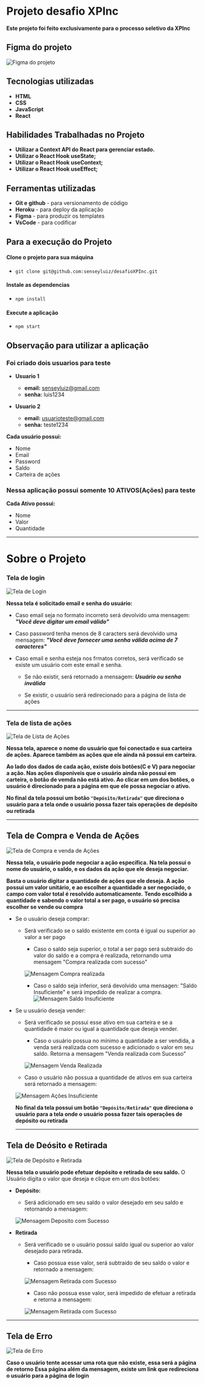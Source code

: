 # Projeto desafio XPInc

**Este projeto foi feito exclusivamente para o processo seletivo da XPInc**

## Figma do projeto

![Figma do projeto](./src/img/readme/DESAFIO%20XPInc.jpg)

## Tecnologias utilizadas 

* **HTML**
* **CSS**
* **JavaScript**
* **React**

## Habilidades Trabalhadas no Projeto

* **Utilizar a Context API do React para gerenciar estado.**
* **Utilizar o React Hook useState;**
* **Utilizar o React Hook useContext;**
* **Utilizar o React Hook useEffect;**

## Ferramentas utilizadas

* **Git e github** - para versionamento de código
* **Heroku** - para deploy da aplicação
* **Figma** - para produzir os templates
* **VsCode** - para codificar 

## Para a execução do Projeto

#### Clone o projeto para sua máquina
  * ```git clone git@github.com:senseyluiz/desafioXPInc.git```


#### Instale as dependencias 
  * ```npm install```

#### Execute a aplicação
  * ```npm start```

## Observação  para utilizar a aplicação

### Foi criado dois usuarios para teste

*  **Usuario 1**

    * **email:** senseyluiz@gmail.com
    * **senha:** luis1234

*  **Usuario 2**

    * **email:** usuarioteste@gmail.com
    * **senha:** teste1234

**Cada usuário possui:**
  * Nome
  * Email
  * Password
  * Saldo
  * Carteira de ações

### Nessa aplicação possui somente 10 ATIVOS(Ações) para teste

**Cada Ativo possui:**
  * Nome
  * Valor
  * Quantidade

  ****

# Sobre o Projeto

### Tela de login

![Tela de Login](./src/img/readme/home.png)

**Nessa tela é solicitado email e senha do usuário:**

* Caso email seja no formato incorreto será devolvido uma mensagem: ***"Você deve digitar um email válido"***

* Caso password tenha menos de 8 caracters será devolvido uma mensagem: ***"Você deve fornecer uma senha válida acima de 7 caracteres"***


* Caso email e senha esteja nos frmatos corretos, será verificado se existe um usuário com este email e senha. 
    * Se não existir, será retornado a mensagem: ***Usuário ou senha inválida***

    * Se existir, o usuário será redirecionado para a página de lista de ações


****

### Tela de lista de ações


![Tela de Lista de Ações](./src/img/readme/listaAcoes.png)


**Nessa tela, aparece o nome do usuário que foi conectado e sua carteira de ações. Aparece também as ações que ele ainda nã possui em carteira.**

**Ao lado dos dados de cada ação, existe dois botões(C e V) para negociar a ação. Nas ações disponiveis que o usuário ainda não possui em carteira, o botão de vemda não está ativo. Ao clicar em um dos botões, o usuário é direcionado para a página em que ele possa negociar o ativo.**

**No final da tela possui um botão ```"Depósito/Retirada"``` que direciona o usuário para a tela onde o usuário possa fazer tais operações de depósito ou retirada**

****

## Tela de Compra e Venda de Ações

![Tela de Compra e venda de Ações](./src/img/readme/compraVenda.png)

**Nessa tela, o usuário pode negociar a ação específica.**
**Na tela possui o nome do usuário, o saldo, e os dados da ação que ele deseja negociar.**

**Basta o usuário digitar a quantidade de ações que ele deseja. A ação possui um valor unitário, e ao escolher a quantidade a ser negociado, o campo com valor total é resolvido automaticamente.**
**Tendo escolhido a quantidade e sabendo o valor total a ser pago, o usuário só precisa escolher se vende ou compra**

* Se o usuário deseja comprar:
  * Será verificado se o saldo existente em conta é igual ou superior ao valor a ser pago
    * Caso o saldo seja superior, o total a ser pago será subtraido do valor do saldo e a compra é realizada, retornando uma mensagem "Compra realizada com sucesso"

    ![Mensagem Compra realizada](./src/img/readme/compraSucesso.png)



    * Caso o saldo seja inferior, será devolvido uma mensagen: "Saldo Insuficiente" e será impedido de realizar a compra.
    ![Mensagem Saldo Insuficiente](./src/img/readme/saldoInsuficiente.png)


* Se u usuário deseja vender:
  * Será verificado se possui esse ativo em sua carteira e se a quantidade é maior ou igual a quantidade que deseja vender.
    *  Caso o usuário possua no mínimo a quantidade a ser vendida, a venda será realizada com sucesso e adicionado o valor em seu saldo. Retorna a mensagem "Venda realizada com Sucesso"

    ![Mensagem Venda Realizada](./src/img/readme/vendaSucesso.png)

  * Caso o usuário não possua a quantidade de ativos em sua carteira será retornado a mensagem:


  ![Mensagem Ações Insuficiente](./src/img/readme/qtdeInsuficiente.png)


  **No final da tela possui um botão ```"Depósito/Retirada"``` que direciona o usuário para a tela onde o usuário possa fazer tais operações de depósito ou retirada**

  ****

## Tela de Deósito e Retirada

  ![Tela de Depósito e Retirada](./src/img/readme/depositoRetirada.png)

  **Nessa tela o usuário pode efetuar depósito e retirada de seu saldo.**
  O Usuário digita o valor que deseja e clique em um dos botões:

  * **Depósito:**
    * Será adicionado em seu saldo o valor desejado em seu saldo e retornando a mensagem:

     ![Mensagem Deposito com Sucesso](./src/img/readme/depositoSucesso.png)

  * **Retirada**
    * Será verificado se o usuário possui saldo igual ou superior ao valor desejado para retirada.
      * Caso possua esse valor, será subtraido de seu saldo o valor e retornado a mensagem:

      ![Mensagem Retirada com Sucesso](./src/img/readme/retiradaSucesso.png)

      * Caso não possua esse valor, será impedido de efetuar a retirada e retorna a mensagem:

      ![Mensagem Retirada com Sucesso](./src/img/readme/saldoInsuficiente.png)

  ****

  ## Tela de Erro

  ![Tela de Erro](./src/img/readme/error.png)

  **Caso o usuário tente acessar uma rota que não existe, essa será a página de retorno**
  **Essa página além da mensagem, existe um link que redireciona o usuário para a página de login**